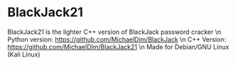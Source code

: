 # BlackJack21
BlackJack21 is the lighter C++ version of BlackJack password cracker   \n
Python version: https://github.com/MichaelDim/BlackJack  \n
C++    Version: https://github.com/MichaelDIm/BlackJack21  \n
Made for Debian/GNU Linux (Kali Linux)
